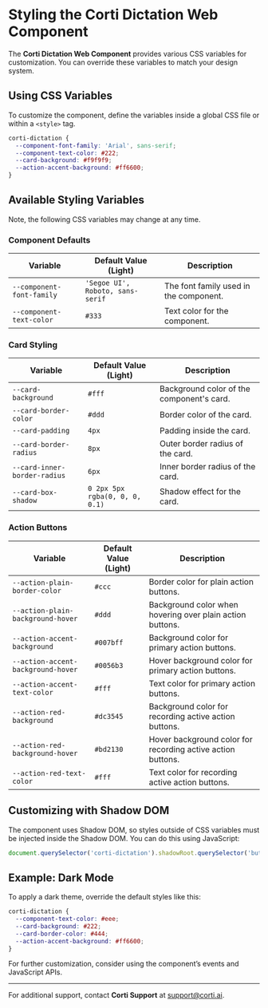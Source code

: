 # Styling the Corti Dictation Web Component

The **Corti Dictation Web Component** provides various CSS variables for customization. You can override these variables to match your design system.

## Using CSS Variables
To customize the component, define the variables inside a global CSS file or within a `<style>` tag.

```css
corti-dictation {
  --component-font-family: 'Arial', sans-serif;
  --component-text-color: #222;
  --card-background: #f9f9f9;
  --action-accent-background: #ff6600;
}
```

## Available Styling Variables

Note, the following CSS variables may change at any time.

### Component Defaults
| Variable | Default Value (Light) | Description |
|----------|--------------|-------------|
| `--component-font-family` | `'Segoe UI', Roboto, sans-serif` | The font family used in the component. |
| `--component-text-color` | `#333` | Text color for the component. |

### Card Styling
| Variable | Default Value (Light) | Description |
|----------|--------------|-------------|
| `--card-background` | `#fff` | Background color of the component's card. |
| `--card-border-color` | `#ddd` | Border color of the card. |
| `--card-padding` | `4px` | Padding inside the card. |
| `--card-border-radius` | `8px` | Outer border radius of the card. |
| `--card-inner-border-radius` | `6px` | Inner border radius of the card. |
| `--card-box-shadow` | `0 2px 5px rgba(0, 0, 0, 0.1)` | Shadow effect for the card. |

### Action Buttons
| Variable | Default Value (Light) | Description |
|----------|--------------|-------------|
| `--action-plain-border-color` | `#ccc` | Border color for plain action buttons. |
| `--action-plain-background-hover` | `#ddd` | Background color when hovering over plain action buttons. |
| `--action-accent-background` | `#007bff` | Background color for primary action buttons. |
| `--action-accent-background-hover` | `#0056b3` | Hover background color for primary action buttons. |
| `--action-accent-text-color` | `#fff` | Text color for primary action buttons. |
| `--action-red-background` | `#dc3545` | Background color for recording active action buttons. |
| `--action-red-background-hover` | `#bd2130` | Hover background color for recording active action buttons. |
| `--action-red-text-color` | `#fff` | Text color for recording active action buttons. |

## Customizing with Shadow DOM 
The component uses Shadow DOM, so styles outside of CSS variables must be injected inside the Shadow DOM. You can do this using JavaScript:

```js
document.querySelector('corti-dictation').shadowRoot.querySelector('button').style.color = "red"
```

## Example: Dark Mode
To apply a dark theme, override the default styles like this:

```css
corti-dictation {
  --component-text-color: #eee;
  --card-background: #222;
  --card-border-color: #444;
  --action-accent-background: #ff6600;
}
```

For further customization, consider using the component’s events and JavaScript APIs.

---
For additional support, contact **Corti Support** at [support@corti.ai](mailto:support@corti.ai).

